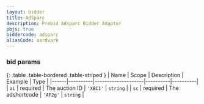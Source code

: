 ```yaml
---
layout: bidder
title: AdSparc
description: Prebid Adsparc Bidder Adaptor
pbjs: true
biddercode: adsparc
aliasCode: aardvark
---
```


### bid params

{: .table .table-bordered .table-striped }
| Name | Scope    | Description        | Example  | Type     |
|------|----------|--------------------|----------|----------|
| `ai` | required | The auction ID     | `'XBC1'` | `string` |
| `sc` | required | The adshortcode    | `'AF2g'` | `string` |
